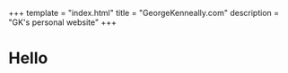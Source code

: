 +++
template = "index.html"
title = "GeorgeKenneally.com"
description = "GK's personal website"
+++

# Hello